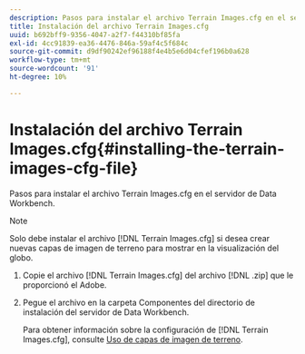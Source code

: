 ```yaml
---
description: Pasos para instalar el archivo Terrain Images.cfg en el servidor de Data Workbench.
title: Instalación del archivo Terrain Images.cfg
uuid: b692bff9-9356-4047-a2f7-f44310bf85fa
exl-id: 4cc91839-ea36-4476-846a-59af4c5f684c
source-git-commit: d9df90242ef96188f4e4b5e6d04cfef196b0a628
workflow-type: tm+mt
source-wordcount: '91'
ht-degree: 10%

---
```


# Instalación del archivo Terrain Images.cfg{#installing-the-terrain-images-cfg-file}

Pasos para instalar el archivo Terrain Images.cfg en el servidor de Data Workbench.

>[!NOTE]
>
>Solo debe instalar el archivo [!DNL Terrain Images.cfg] si desea crear nuevas capas de imagen de terreno para mostrar en la visualización del globo.

1. Copie el archivo [!DNL Terrain Images.cfg] del archivo [!DNL .zip] que le proporcionó el Adobe.
1. Pegue el archivo en la carpeta Componentes del directorio de instalación del servidor de Data Workbench.

   Para obtener información sobre la configuración de [!DNL Terrain Images.cfg], consulte [Uso de capas de imagen de terreno](../../../home/c-geo-oview/c-wk-img-lyrs/c-trn-img-lyrs/c-trn-img-lyrs.md#concept-8a0a16013e824ac29f35a0349b5d8ccf).
